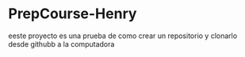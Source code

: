 # PrepCourse-Henry
eeste proyecto es una prueba de como crear un repositorio y clonarlo desde githubb a la computadora